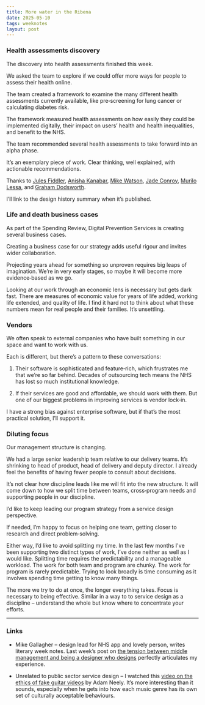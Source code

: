 ```yaml
---
title: More water in the Ribena
date: 2025-05-10
tags: weeknotes
layout: post
---
```


### Health assessments discovery

The discovery into health assessments finished this week.

We asked the team to explore if we could offer more ways for people to assess their health online.

The team created a framework to examine the many different health assessments currently available, like pre‑screening for lung cancer or calculating diabetes risk.

The framework measured health assessments on how easily they could be implemented digitally, their impact on users’ health and health inequalities, and benefit to the NHS.

The team recommended several health assessments to take forward into an alpha phase.

It’s an exemplary piece of work. Clear thinking, well explained, with actionable recommendations.

Thanks to [Jules Fiddler](https://www.linkedin.com/in/juliefidlerrawcoachingltd/), [Anisha Kanabar](https://www.linkedin.com/in/anishakanabar/), [Mike Watson](https://www.linkedin.com/in/michael-watson-ph-d-797a07a1/), [Jade Conroy](https://www.linkedin.com/in/jade-conroy-855839111/), [Murilo Lessa](https://www.linkedin.com/in/murilogimeneslessa/?originalSubdomain=uk), and [Graham Dodsworth](https://www.linkedin.com/in/graham-dodsworth-9440a378/).

I’ll link to the design history summary when it’s published.

### Life and death business cases

As part of the Spending Review, Digital Prevention Services is creating several business cases.

Creating a business case for our strategy adds useful rigour and invites wider collaboration.

Projecting years ahead for something so unproven requires big leaps of imagination. We’re in very early stages, so maybe it will become more evidence‑based as we go.

Looking at our work through an economic lens is necessary but gets dark fast. There are measures of economic value for years of life added, working life extended, and quality of life. I find it hard not to think about what these numbers mean for real people and their families. It’s unsettling.

### Vendors

We often speak to external companies who have built something in our space and want to work with us.

Each is different, but there’s a pattern to these conversations:

1. Their software is sophisticated and feature‑rich, which frustrates me that we’re so far behind. Decades of outsourcing tech means the NHS has lost so much institutional knowledge.

2. If their services are good and affordable, we should work with them. But one of our biggest problems in improving services is vendor lock‑in.

I have a strong bias against enterprise software, but if that’s the most practical solution, I’ll support it.

### Diluting focus

Our management structure is changing.

We had a large senior leadership team relative to our delivery teams. It’s shrinking to head of product, head of delivery and deputy director. I already feel the benefits of having fewer people  to consult about decisions.

It’s not clear how discipline leads like me will fit into the new structure. It will come down to how we split time between teams, cross‑program needs and supporting people in our discipline.

I’d like to keep leading our program strategy from a service design perspective.

If needed, I’m happy to focus on helping one team, getting closer to research and direct problem‑solving.

Either way, I’d like to avoid splitting my time. In the last few months I've been supporting two distinct types of work, I’ve done neither as well as I would like. Splitting time requires the predictability and a manageable workload. The work for both team and program are chunky. The work for program is rarely predictable. Trying to look broadly is time consuming as it involves spending time getting to know many things.

The more we try to do at once, the longer everything takes. Focus is necessary to being effective. Similar in a way to to service design as a discipline – understand the whole but know where to concentrate your efforts.

---

### Links

- Mike Gallagher – design lead for NHS app and lovely person, writes literary week notes. Last week’s post on [the tension between middle management and being a designer who designs](https://mikegallagher.org/weeknote-wc-28-april-2025/) perfectly articulates my experience.

- Unrelated to public sector service design – I watched this [video on the ethics of fake guitar videos](https://youtu.be/R1QEV9euGAg?si=HjqDPdZryCp9cb9E) by Adam Neely. It’s more interesting than it sounds, especially when he gets into how each music genre has its own set of culturally acceptable behaviours.
